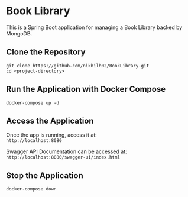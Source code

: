 # Book Library

This is a Spring Boot application for managing a Book Library backed by MongoDB.

## Clone the Repository

`git clone https://github.com/nikhilh02/BookLibrary.git` \
`cd <project-directory>`

## Run the Application with Docker Compose

`docker-compose up -d`

## Access the Application
Once the app is running, access it at: \
`http://localhost:8080`

Swagger API Documentation can be accessed at: \
`http://localhost:8080/swagger-ui/index.html`

## Stop the Application

`docker-compose down`
